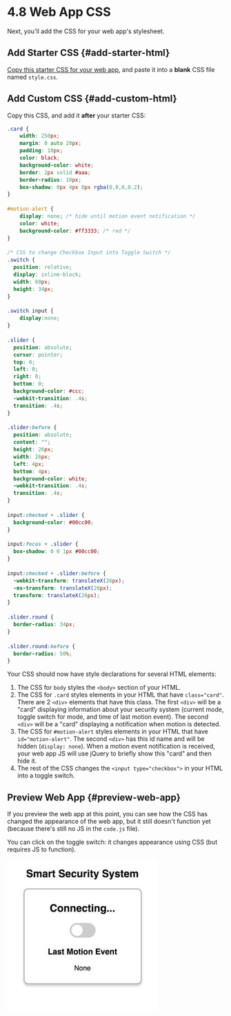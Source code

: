 # 4.8 Web App CSS

Next, you'll add the CSS for your web app's stylesheet.

## Add Starter CSS {#add-starter-html}

​[Copy this starter CSS for your web app](https://docs.idew.org/code-internet-of-things/references/web-app#css), and paste it into a **blank** CSS file named `style.css`.

## Add Custom CSS {#add-custom-html}

Copy this CSS, and add it **after** your starter CSS:

```css
.card {
    width: 250px;
    margin: 0 auto 20px;
    padding: 10px;
    color: black;
    background-color: white;
    border: 2px solid #aaa;
    border-radius: 10px;
    box-shadow: 0px 4px 8px rgba(0,0,0,0.2);
}

#motion-alert {
    display: none; /* hide until motion event notification */
    color: white;
    background-color: #ff3333; /* red */
}

/* CSS to change Checkbox Input into Toggle Switch */
.switch {
  position: relative;
  display: inline-block;
  width: 60px;
  height: 34px;
}

.switch input {
    display:none;
}

.slider {
  position: absolute;
  cursor: pointer;
  top: 0;
  left: 0;
  right: 0;
  bottom: 0;
  background-color: #ccc;
  -webkit-transition: .4s;
  transition: .4s;
}

.slider:before {
  position: absolute;
  content: "";
  height: 26px;
  width: 26px;
  left: 4px;
  bottom: 4px;
  background-color: white;
  -webkit-transition: .4s;
  transition: .4s;
}

input:checked + .slider {
  background-color: #00cc00;
}

input:focus + .slider {
  box-shadow: 0 0 1px #00cc00;
}

input:checked + .slider:before {
  -webkit-transform: translateX(26px);
  -ms-transform: translateX(26px);
  transform: translateX(26px);
}

.slider.round {
  border-radius: 34px;
}

.slider.round:before {
  border-radius: 50%;
}
```

Your CSS should now have style declarations for several HTML elements:

1. The CSS for `body` styles the `<body>` section of your HTML.
2. The CSS for `.card` styles elements in your HTML that have `class="card"`. There are 2 `<div>` elements that have this class. The first `<div>` will be a "card" displaying information about your security system \(current mode, toggle switch for mode, and time of last motion event\). The second `<div>` will be a "card" displaying a notification when motion is detected.
3. The CSS for `#motion-alert` styles elements in your HTML that have `id="motion-alert"`. The second `<div>` has this id name and will be hidden \(`display: none`\). When a motion event notification is received, your web app JS will use jQuery to briefly show this "card" and then hide it.
4. The rest of the CSS changes the `<input type="checkbox">` in your HTML into a toggle switch.

## Preview Web App {#preview-web-app}

If you preview the web app at this point, you can see how the CSS has changed the appearance of the web app, but it still doesn't function yet \(because there's still no JS in the `code.js` file\).

You can click on the toggle switch: it changes appearance using CSS \(but requires JS to function\).

![](../../.gitbook/assets/smart-security-web-app-css.jpg)

